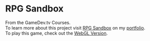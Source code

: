 # RPG Sandbox
From the GameDev.tv Courses.
<br>
To learn more about this project visit [RPG Sandbox](https://daren-stottrup.notion.site/RPG-Sandbox-ba68a58369c84ff599fd5695c8f861ba) on my [portfolio](https://daren-stottrup.notion.site/Past-Current-Projects-3bc5aac8cfcb4d32af26f20301371155).
<br>
To play this game, check out the [WebGL Version](https://play.unity.com/mg/other/rpg-sandbox).
